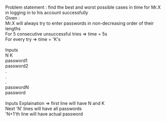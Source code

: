 Problem statement : find the best and worst possible cases in time for Mr.X in logging in to his account successfully<br/>
Given : <br/>
Mr.X will always try to enter passwords in non-decreasing order of their lengths<br/>
For 5 consecutive unsuccessful tries => time = 5s<br/>
For every try => time = 'K's<br/>
<br/>
Inputs<br/>
N K<br/>
password1<br/>
password2<br/>
.<br/>
.<br/>
.<br/>
passwordN<br/>
password<br/>
<br/>
Inputs Explaination => first line will have N and K <br/>
Next 'N' lines will have all passwords<br />
'N+1'th line will have actual password<br />
